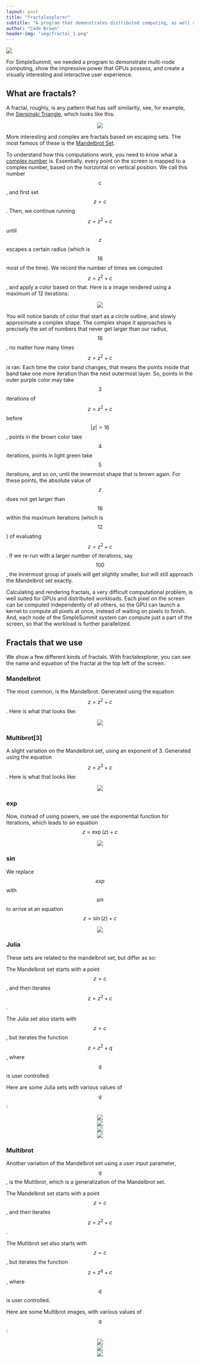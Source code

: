 ```yaml
---
layout: post
title: "fractalexplorer"
subtitle: "A program that demonstrates distributed computing, as well as GPU acceleration"
author: "Cade Brown"
header-img: "img/fractal_1.png"
---
```



<img src="{{site.baseurl}}/img/fractal_0.png"/>

For SimpleSummit, we needed a program to demonstrate multi-node computing, show the impressive power that GPUs possess, and create a visually interesting and interactive user experience.


## What are fractals?

A fractal, roughly, is any pattern that has self similarity, see, for example, the [Sierpinski Triangle](https://en.wikipedia.org/wiki/Sierpinski_triangle), which looks like this:

<center><img src="{{site.baseurl}}/img/sierpinski.png"/></center>

More interesting and complex are fractals based on escaping sets. The most famous of these is the [Mandelbrot Set](https://en.wikipedia.org/wiki/Mandelbrot_set).

To understand how this computations work, you need to know what a [complex number](https://en.wikipedia.org/wiki/Complex_number) is. Essentially, every point on the screen is mapped to a complex number, based on the horizontal on vertical position. We call this number $$c$$, and first set $$z = c$$. Then, we continue running $$z=z^{2}+c$$ until $$z$$ escapes a certain radius (which is $$16$$ most of the time). We record the number of times we computed $$z=z^{2}+c$$, and apply a color based on that. Here is a image rendered using a maximum of 12 iterations:

<center><img src="{{site.baseurl}}/img/fractal_2.png"/></center>

You will notice bands of color that start as a circle outline, and slowly approximate a complex shape. The complex shape it approaches is precisely the set of numbers that never get larger than our radius, $$16$$, no matter how many times $$z=z^{2}+c$$ is ran. Each time the color band changes, that means the points inside that band take one more iteration than the next outermost layer. So, points in the outer purple color may take $$3$$ iterations of $$z=z^{2}+c$$ before $$\lvert z \rvert > 16$$, points in the brown color take $$4$$ iterations, points in light green take $$5$$ iterations, and so on, until the innermost shape that is brown again. For these points, the absolute value of $$z$$ does not get larger than $$16$$ within the maximum iterations (which is $$12$$) of evaluating $$z=z^{2}+c$$. If we re-run with a larger number of iterations, say $$100$$, the innermost group of pixels will get slightly smaller, but will still approach the Mandelbrot set exactly.


Calculating and rendering fractals, a very difficult computational problem, is well suited for GPUs and distributed workloads. Each pixel on the screen can be computed independently of all others, so the GPU can launch a kernel to compute all pixels at once, instead of waiting on pixels to finish. And, each node of the SimpleSummit system can compute just a part of the screen, so that the workload is further parallelized.

## Fractals that we use

We show a few different kinds of fractals. With fractalexplorer, you can see the name and equation of the fractal at the top left of the screen.

### Mandelbrot

The most common, is the Mandelbrot. Generated using the equation $$z=z^{2}+c$$. Here is what that looks like:

<center><img src="{{site.baseurl}}/img/mandelbrot.png"/></center>

### Multibrot[3]

A slight variation on the Mandelbrot set, using an exponent of 3. Generated using the equation $$z=z^{3}+c$$. Here is what that looks like:

<center><img src="{{site.baseurl}}/img/multibrot3.png"/></center>

### exp

Now, instead of using powers, we use the exponential function for iterations, which leads to an equation $$z=\exp(z)+c$$

<center><img src="{{site.baseurl}}/img/exp.png"/></center>

### sin

We replace $$exp$$ with $$sin$$ to arrive at an equation $$z=\sin(z)+c$$

<center><img src="{{site.baseurl}}/img/sin.png"/></center>

### Julia

These sets are related to the mandelbrot set, but differ as so:

The Mandelbrot set starts with a point $$z=c$$, and then iterates $$z=z^2+c$$.

The Julia set also starts with $$z=c$$, but iterates the function $$z=z^2+q$$, where $$q$$ is user controlled.

Here are some Julia sets with various values of $$q$$:

<center><img src="{{site.baseurl}}/img/julia_0.png"/></center>

<center><img src="{{site.baseurl}}/img/julia_2.png"/></center>

<center><img src="{{site.baseurl}}/img/julia_3.png"/></center>

<center><img src="{{site.baseurl}}/img/julia_4.png"/></center>

### Multibrot

Another variation of the Mandelbrot set using a user input parameter, $$q$$, is the Multibrot, which is a generalization of the Mandelbrot set.

The Mandelbrot set starts with a point $$z=c$$, and then iterates $$z=z^2+c$$.

The Multibrot set also starts with $$z=c$$, but iterates the function $$z=z^q+c$$, where $$q$$ is user controlled.

Here are some Multibrot images, with various values of $$q$$:

<center><img src="{{site.baseurl}}/img/multibrot_0.png"/></center>

<center><img src="{{site.baseurl}}/img/multibrot_1.png"/></center>

<center><img src="{{site.baseurl}}/img/multibrot_2.png"/></center>

###
